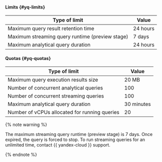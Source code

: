 #### Limits {#yq-limits}

| Type of limit | Value |
--- | ---
| Maximum query result retention time | 24 hours |
| Maximum streaming query runtime (preview stage) | 7 days |
| Maximum analytical query duration | 24 hours |

#### Quotas {#yq-quotas}

| Type of limit | Value |
--- | ---
| Maximum query execution results size | 20 MB |
| Number of concurrent analytical queries | 100 |
| Number of concurrent streaming queries | 100 |
| Maximum analytical query duration | 30 minutes |
| Number of vCPUs allocated for running queries | 20 |

{% note warning %}

The maximum streaming query runtime (preview stage) is 7 days. Once expired, the query is forced to stop. To run streaming queries for an unlimited time, contact {{ yandex-cloud }} support.

{% endnote %}